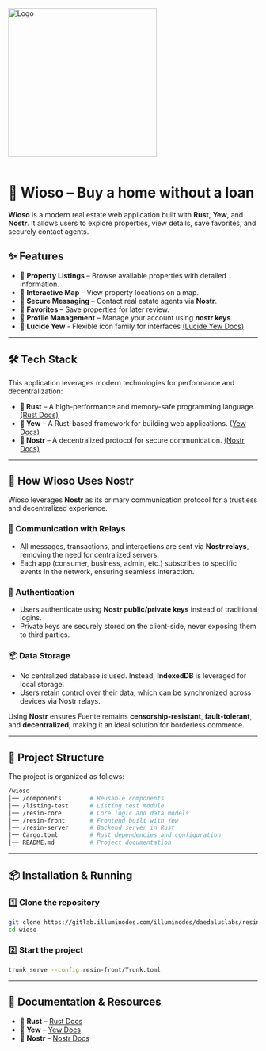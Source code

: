 <img src="/resin-front/public/wioso_logo.png" alt="Logo" width="300px" style="margin-bottom: 1rem">

# 🏡 Wioso – Buy a home without a loan

**Wioso** is a modern real estate web application built with **Rust**, **Yew**, and **Nostr**. It allows users to explore properties, view details, save favorites, and securely contact agents.  

## ✨ Features  

- 📌 **Property Listings** – Browse available properties with detailed information.  
- 📌 **Interactive Map** – View property locations on a map.  
- 📌 **Secure Messaging** – Contact real estate agents via **Nostr**.  
- 📌 **Favorites** – Save properties for later review.  
- 📌 **Profile Management** – Manage your account using **nostr keys**.
- 📌 **Lucide Yew** - Flexible icon family for interfaces [(Lucide Yew Docs)](https://docs.rs/lucide-yew/latest/lucide_yew/)

---

## 🛠 Tech Stack  

This application leverages modern technologies for performance and decentralization:  

- **🦀 Rust** – A high-performance and memory-safe programming language. [(Rust Docs)](https://www.rust-lang.org/)  
- **🌿 Yew** – A Rust-based framework for building web applications. [(Yew Docs)](https://yew.rs/docs/)  
- **🔑 Nostr** – A decentralized protocol for secure communication. [(Nostr Docs)](https://nostr.com/)

---

## 🏡 How Wioso Uses Nostr

Wioso leverages **Nostr** as its primary communication protocol for a trustless and decentralized experience. 

### 🔗 Communication with Relays
- All messages, transactions, and interactions are sent via **Nostr relays**, removing the need for centralized servers.
- Each app (consumer, business, admin, etc.) subscribes to specific events in the network, ensuring seamless interaction.

### 🔑 Authentication
- Users authenticate using **Nostr public/private keys** instead of traditional logins.
- Private keys are securely stored on the client-side, never exposing them to third parties.

### 📦 Data Storage
- No centralized database is used. Instead, **IndexedDB** is leveraged for local storage.
- Users retain control over their data, which can be synchronized across devices via Nostr relays.

Using **Nostr** ensures Fuente remains **censorship-resistant**, **fault-tolerant**, and **decentralized**, making it an ideal solution for borderless commerce.

---

## 📂 Project Structure  

The project is organized as follows:

```sh
/wioso
│── /components        # Reusable components
│── /listing-test      # Listing test module
│── /resin-core        # Core logic and data models
│── /resin-front       # Frontend built with Yew
│── /resin-server      # Backend server in Rust
│── Cargo.toml         # Rust dependencies and configuration
│── README.md          # Project documentation
```

---

## 📦 Installation & Running  

### 1️⃣ Clone the repository  

```sh
git clone https://gitlab.illuminodes.com/illuminodes/daedaluslabs/resin-rust.git
cd wioso
```

### 2️⃣ Start the project

```sh
trunk serve --config resin-front/Trunk.toml
```

---

## 🔗 Documentation & Resources  

- 🦀 **Rust** – [Rust Docs](https://www.rust-lang.org/)  
- 🌿 **Yew** – [Yew Docs](https://yew.rs/docs/)  
- 🔑 **Nostr** – [Nostr Docs](https://nostr.com/)